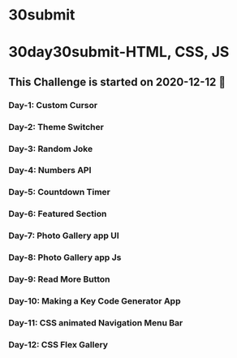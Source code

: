 # 30submit

# 30day30submit-HTML, CSS, JS

## This Challenge is started on 2020-12-12 📅

### Day-1: Custom Cursor
### Day-2: Theme Switcher
### Day-3: Random Joke
### Day-4: Numbers API
### Day-5: Countdown Timer
### Day-6: Featured Section
### Day-7: Photo Gallery app UI
### Day-8: Photo Gallery app Js
### Day-9: Read More Button
### Day-10: Making a Key Code Generator App
### Day-11: CSS animated Navigation Menu Bar
### Day-12: CSS Flex Gallery

